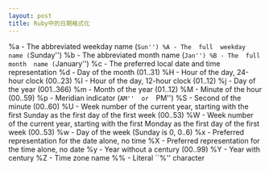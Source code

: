```yaml
---
layout: post
title: Ruby中的日期格式化
---
```


  %a - The abbreviated weekday name (``Sun'')
  %A - The  full  weekday  name (``Sunday'')
  %b - The abbreviated month name (``Jan'')
  %B - The  full  month  name (``January'')
  %c - The preferred local date and time representation
  %d - Day of the month (01..31)
  %H - Hour of the day, 24-hour clock (00..23)
  %I - Hour of the day, 12-hour clock (01..12)
  %j - Day of the year (001..366)
  %m - Month of the year (01..12)
  %M - Minute of the hour (00..59)
  %p - Meridian indicator (``AM''  or  ``PM'')
  %S - Second of the minute (00..60)
  %U - Week  number  of the current year, starting with the first Sunday as the first day of the first week (00..53)
  %W - Week  number  of the current year, starting with the first Monday as the first day of the first week (00..53)
  %w - Day of the week (Sunday is 0, 0..6)
  %x - Preferred representation for the date alone, no time
  %X - Preferred representation for the time alone, no date
  %y - Year without a century (00..99)
  %Y - Year with century
  %Z - Time zone name
  %% - Literal ``%'' character

